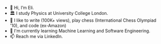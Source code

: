 - 👋 Hi, I’m Eli.
- 🏛 I study Physics at University College London. 
- 👾 I like to write (100K+ views), play chess (International Chess Olympiad '10), and code (ex-Amazon)
- 🌱 I'm currently learning Machine Learning and Software Engineering.
- 📫 Reach me via LinkedIn.

<!---
elilouise/elilouise is a ✨ special ✨ repository because its `README.md` (this file) appears on your GitHub profile.
You can click the Preview link to take a look at your changes.
--->
